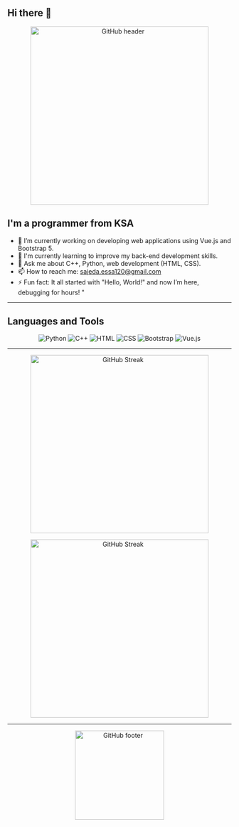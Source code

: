 ## Hi there 👋
<p align="center">
  <img src="https://blog.stackfindover.com/wp-content/uploads/2022/01/Coding-Typing-Animation.gif" alt="GitHub header" width="400"/>
</p>

## I'm a programmer from KSA

- 🔭 I’m currently working on developing web applications using Vue.js and Bootstrap 5.  
- 🌱 I'm currently learning to improve my back-end development skills.  
- 💬 Ask me about C++, Python, web development (HTML, CSS).  
- 📫 How to reach me: [sajeda.essa120@gmail.com](mailto:sajeda.essa120@gmail.com)  
- ⚡ Fun fact: It all started with "Hello, World!" and now I’m here, debugging for hours!
"
---

## Languages and Tools  
<p align="center">
  <img src="https://img.shields.io/badge/Python-3776AB?style=for-the-badge&logo=python&logoColor=white" alt="Python"/>
  <img src="https://img.shields.io/badge/C++-00599C?style=for-the-badge&logo=c%2B%2B&logoColor=white" alt="C++"/>
  <img src="https://img.shields.io/badge/HTML-E34F26?style=for-the-badge&logo=html5&logoColor=white" alt="HTML"/>
  <img src="https://img.shields.io/badge/CSS-1572B6?style=for-the-badge&logo=css3&logoColor=white" alt="CSS"/>
  <img src="https://img.shields.io/badge/Bootstrap-563D7C?style=for-the-badge&logo=bootstrap&logoColor=white" alt="Bootstrap"/>
  <img src="https://img.shields.io/badge/Vue.js-4FC08D?style=for-the-badge&logo=vue.js&logoColor=white" alt="Vue.js"/>
</p>

---

<p align="center">
  <img src="https://github-readme-streak-stats.herokuapp.com/?user=sajeda&theme=radical" alt="GitHub Streak" width="400px"/>
</p>
<p align="center">
  <img src="https://github-readme-stats.vercel.app/api?username=Sajeda&show_icons=true&theme=radical" alt="GitHub Streak" width="400px"/>
</p>

---

<p align="center">
  <img src="https://www.codedex.io/images/character_gifs/Ai30sjf.gif" alt="GitHub footer" width="200"/>
</p>
